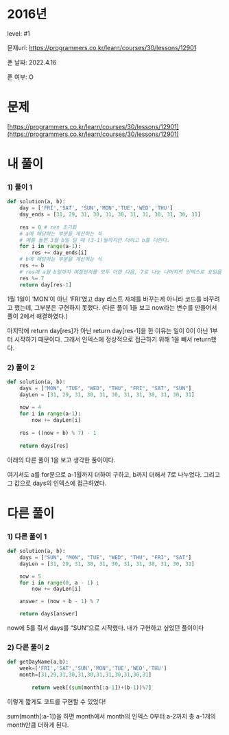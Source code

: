 # 2016년

level: #1

문제url: https://programmers.co.kr/learn/courses/30/lessons/12901

푼 날짜: 2022.4.16

푼 여부: O

# 문제

[https://programmers.co.kr/learn/courses/30/lessons/12901](https://programmers.co.kr/learn/courses/30/lessons/12901)

# 내 풀이

### 1) 풀이 1

```python
def solution(a, b):
    day = ['FRI','SAT', 'SUN','MON','TUE','WED','THU']
    day_ends = [31, 29, 31, 30, 31, 30, 31, 31, 30, 31, 30, 31]
    
    res = 0 # res 초기화
    # a에 해당하는 부분을 계산하는 식
    # 예를 들면 3월 b일 일 때 (3-1)월까지만 더하고 b를 더한다.
    for i in range(a-1): 
        res += day_ends[i]
    # b에 해당하는 부분을 계산하는 식
    res += b 
    # res에 a월 b일까지 며칠인지를 모두 더한 다음, 7로 나눈 나머지의 인덱스로 요일을 구한다
    res %= 7 
    return day[res-1]
```

1월 1일이 ‘MON’이 아닌 ‘FRI’였고 day 리스트 자체를 바꾸는게 아니라 코드를 바꾸려고 했는데, 그부분은 구현하지 못했다. (다른 풀이 1을 보고 now라는 변수를 만들어서 풀이 2에서 해결하였다.)

마지막에 return day[res]가 아닌 return day[res-1]을 한 이유는 일이 0이 아닌 1부터 시작하기 때문이다. 그래서 인덱스에 정상적으로 접근하기 위해 1을 빼서 return했다.

### 2) 풀이 2

```python
def solution(a, b):
    days = ["MON", "TUE", "WED", "THU", "FRI", "SAT", "SUN"]
    dayLen = [31, 29, 31, 30, 31, 30, 31, 31, 30, 31, 30, 31]
    
    now = 4
    for i in range(a-1):
        now += dayLen[i]
        
    res = ((now + b) % 7) - 1
    
    return days[res]
```

아래의 다른 풀이 1을 보고 생각한 풀이이다. 

여기서도 a를 for문으로 a-1월까지 더하여 구하고, b까지 더해서 7로 나누었다. 그리고 그 값으로 days의 인덱스에 접근하였다. 

# 다른  풀이

### 1) 다른 풀이 1

```python
def solution(a, b):
    days = ["SUN", "MON", "TUE", "WED", "THU", "FRI", "SAT"]
    dayLen = [31, 29, 31, 30, 31, 30, 31, 31, 30, 31, 30, 31]

    now = 5
    for i in range(0, a - 1) :
        now += dayLen[i]

    answer = (now + b - 1) % 7

    return days[answer]
```

now에 5를 줘서 days를 “SUN”으로 시작했다. 내가 구현하고 싶었던 풀이이다

### 2) 다른 풀이 2

```python
def getDayName(a,b):
    week=['FRI','SAT','SUN','MON','TUE','WED','THU']
    month=[31,29,31,30,31,30,31,31,30,31,30,31]
		
		return week[(sum(month[:a-1])+(b-1))%7]
```

이렇게 짧게도 코드를 구현할 수 있었다!

sum(month[:a-1])을 하면 month에서 month의 인덱스 0부터 a-2까지 총 a-1개의 month만큼 더하게 된다.
